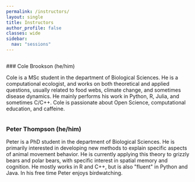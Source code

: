 ```yaml
---
permalink: /instructors/
layout: single
title: Instructors
author_profile: false
classes: wide
sidebar:
  nav: "sessions"
---
```

<figure style="width: 30%" class="align-right">
  <img src="{{ site.url }}{{ site.baseurl }}/assets/images/cole.jpg" alt="">
</figure>
### Cole Brookson (he/him)

Cole is a MSc student in the department of Biological Sciences. He is a computational ecologist, and works on both theoretical and applied questions, usually related to food webs, climate change, and sometimes disease dynamics. He mainly performs his work in Python, R, Julia, and sometimes C/C++. Cole is passionate about Open Science, computational education, and caffeine.








<figure style="width: 30%" class="align-left">
  <img src="{{ site.url }}{{ site.baseurl }}/assets/images/peter.jpg" alt="">
</figure>


### Peter Thompson (he/him)

Peter is a PhD student in the department of Biological Sciences. He is primarily interested in developing new methods to explain specific aspects of animal movement behavior. He is currently applying this theory to grizzly bears and polar bears, with specific interest in spatial memory and cognition. He mostly works in R and C++, but is also "fluent" in Python and Java. In his free time Peter enjoys birdwatching.

